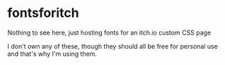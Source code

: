 # fontsforitch
Nothing to see here, just hosting fonts for an itch.io custom CSS page

I don't own any of these, though they should all be free for personal use and that's why I'm using them.
